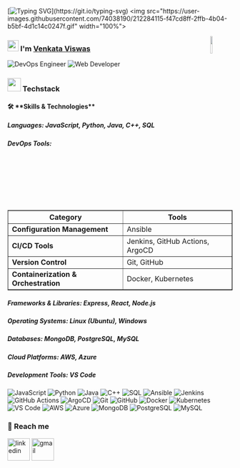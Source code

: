 <!--
**VenkataViswas/VenkataViswas** is a ✨ _special_ ✨ repository because its `README.md` (this file) appears on your GitHub profile.

Here are some ideas to get you started:

- 🔭 I’m currently working on ...
- 🌱 I’m currently learning ...
- 👯 I’m looking to collaborate on ...
- 🤔 I’m looking for help with ...
- 💬 Ask me about ...
- 📫 How to reach me: ...
- 😄 Pronouns: ...
- ⚡ Fun fact: ...
-->
<!-- Intro part -->
[![Typing SVG](https://readme-typing-svg.herokuapp.com?font=Architects+Daughter&color=7AF79A&size=30&lines=Hey+there!+I'm+Venkata+Viswas!;I'm+a+DevOps+Engineer...;)](https://git.io/typing-svg)
<img src="https://user-images.githubusercontent.com/74038190/212284115-f47cd8ff-2ffb-4b04-b5bf-4d1c14c0247f.gif" width="100%">

<!-- About me -->
<p>
  <img width="10%" align="right" src="https://media.giphy.com/media/O51MQ3DduOcGW6ofR3/giphy.gif" />
  <div>
   <h3>
     <img src="https://media.giphy.com/media/hvRJCLFzcasrR4ia7z/giphy.gif" width="25"> 
     I'm 
     <a href="https://portfolio-leocodeios-projects.vercel.app/" target="blank">Venkata Viswas</a>
   </h3>
   <div>
     <img alt="DevOps Engineer" src="https://img.shields.io/badge/DevOps%20Engineer-wheat?style=for-the-badge&logo=ansible&logoColor=black"/>
     <img alt="Web Developer" src="https://img.shields.io/badge/Web%20Developer-brightgreen?style=for-the-badge&logo=react&logoColor=white"/>
   </div>
  </div>
</p>
<!-- projects --> 

<!-- Techstack -->
<h3><img src="https://media.giphy.com/media/iY8CRBdQXODJSCERIr/giphy.gif" width="30px">&nbsp;Techstack</h3>

<div>
  <h4>🛠 **Skills & Technologies**</h4>

  <h5><b>Languages:</b> JavaScript, Python, Java, C++, SQL</h5>

  <h5><b>DevOps Tools:</b></h5>
  <table border="1">
    <tr>
      <th><b>Category</b></th>
      <th><b>Tools</b></th>
    </tr>
    <tr>
      <td><b>Configuration Management</b></td>
      <td>Ansible</td>
    </tr>
    <tr>
      <td><b>CI/CD Tools</b></td>
      <td>Jenkins, GitHub Actions, ArgoCD</td>
    </tr>
    <tr>
      <td><b>Version Control</b></td>
      <td>Git, GitHub</td>
    </tr>
    <tr>
      <td><b>Containerization & Orchestration</b></td>
      <td>Docker, Kubernetes</td>
    </tr>
  </table>

  <h5><b>Frameworks & Libraries:</b> Express, React, Node.js</h5>

  <h5><b>Operating Systems:</b> Linux (Ubuntu), Windows</h5>

  <h5><b>Databases:</b> MongoDB, PostgreSQL, MySQL</h5>

  <h5><b>Cloud Platforms:</b> AWS, Azure</h5>

  <h5><b>Development Tools:</b> VS Code</h5>
</div>

<div>
  <img alt="JavaScript" src="https://img.shields.io/badge/javascript-%23323330.svg?style=for-the-badge&logo=javascript&logoColor=%23F7DF1E"/>
  <img alt="Python" src="https://img.shields.io/badge/python-%23323330.svg?style=for-the-badge&logo=python&logoColor=%23F7DF1E"/>
  <img alt="Java" src="https://img.shields.io/badge/java-%23323330.svg?style=for-the-badge&logo=java&logoColor=%23F7DF1E"/>
  <img alt="C++" src="https://img.shields.io/badge/c%2B%2B-%23323330.svg?style=for-the-badge&logo=cplusplus&logoColor=%23F7DF1E"/>
  <img alt="SQL" src="https://img.shields.io/badge/sql-%23323330.svg?style=for-the-badge&logo=sql&logoColor=%23F7DF1E"/>
  <img alt="Ansible" src="https://img.shields.io/badge/Ansible-EE0000?style=for-the-badge&logo=ansible&logoColor=white"/>
  <img alt="Jenkins" src="https://img.shields.io/badge/Jenkins-D24939?style=for-the-badge&logo=jenkins&logoColor=white"/>
  <img alt="GitHub Actions" src="https://img.shields.io/badge/GitHub%20Actions-2088FF?style=for-the-badge&logo=github-actions&logoColor=white"/>
  <img alt="ArgoCD" src="https://img.shields.io/badge/ArgoCD-24000F?style=for-the-badge&logo=argocd&logoColor=white"/>
  <img alt="Git" src="https://img.shields.io/badge/git-F05032?style=for-the-badge&logo=git&logoColor=white"/>
  <img alt="GitHub" src="https://img.shields.io/badge/GitHub-181717?style=for-the-badge&logo=github&logoColor=white"/>
  <img alt="Docker" src="https://img.shields.io/badge/Docker-2496ED?style=for-the-badge&logo=docker&logoColor=white"/>
  <img alt="Kubernetes" src="https://img.shields.io/badge/Kubernetes-326CE5?style=for-the-badge&logo=kubernetes&logoColor=white"/>
  <img alt="VS Code" src="https://img.shields.io/badge/VS%20Code-007ACC?style=for-the-badge&logo=visualstudiocode&logoColor=white"/>
  <img alt="AWS" src="https://img.shields.io/badge/AWS-FF9900?style=for-the-badge&logo=amazonaws&logoColor=white"/>
  <img alt="Azure" src="https://img.shields.io/badge/Azure-0078D4?style=for-the-badge&logo=microsoftazure&logoColor=white"/>
  <img alt="MongoDB" src="https://img.shields.io/badge/MongoDB-47A248?style=for-the-badge&logo=mongodb&logoColor=white"/>
  <img alt="PostgreSQL" src="https://img.shields.io/badge/PostgreSQL-336791?style=for-the-badge&logo=postgresql&logoColor=white"/>
  <img alt="MySQL" src="https://img.shields.io/badge/MySQL-4479A1?style=for-the-badge&logo=mysql&logoColor=white"/>
</div>


<!-- reach me -->
<h3>🤝 Reach me</h3>
<div id="user-content-toc">
 <!--icons and links-->
   <p align="left">
       <a href="https://www.linkedin.com/in/venkataviswas/" target="blank"><img align="center" src="https://user-images.githubusercontent.com/88904952/234979284-68c11d7f-1acc-4f0c-ac78-044e1037d7b0.png" alt="linkedin" height="50" width="50" /></a>
       <a href="mailto:name@domain.com" target="blank"><img align="center" src="https://github.com/Mo-Alsehli/Mo-Alsehli/assets/98949843/6d935082-a6bb-4f5d-be13-87b821d8421c" alt="gmail" height="50" width="50"  /></a>
   </p>
 </div>
